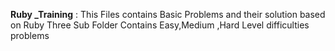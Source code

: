 **Ruby _Training** :
This Files contains Basic Problems and their solution based on Ruby
Three Sub Folder Contains Easy,Medium ,Hard Level difficulties problems 
